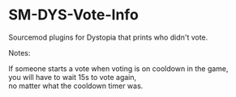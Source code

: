 # SM-DYS-Vote-Info
Sourcemod plugins for Dystopia that prints who didn't vote.

Notes:

If someone starts a vote when voting is on cooldown in the game,   
you will have to wait 15s to vote again,   
no matter what the cooldown timer was.  
